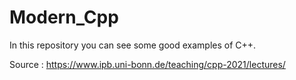 # Modern_Cpp
In this repository you can see some good examples of C++.

Source : https://www.ipb.uni-bonn.de/teaching/cpp-2021/lectures/

